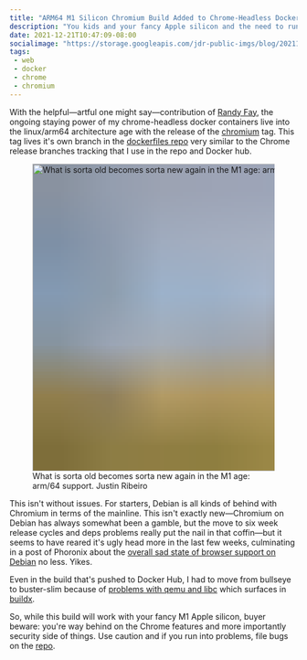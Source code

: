 ```yaml
---
title: "ARM64 M1 Silicon Chromium Build Added to Chrome-Headless Docker Container"
description: "You kids and your fancy Apple silicon and the need to run chrome-headless things on it, rejoice, support!"
date: 2021-12-21T10:47:09-08:00
socialimage: "https://storage.googleapis.com/jdr-public-imgs/blog/20211221-chromium-tag-800.png"
tags:
 - web
 - docker
 - chrome
 - chromium
---
```


With the helpful—artful one might say—contribution of [Randy Fay](https://twitter.com/randyfay), the ongoing staying power of my chrome-headless docker containers live into the linux/arm64 architecture age with the release of the [chromium](https://hub.docker.com/r/justinribeiro/chrome-headless/tags) tag. This tag lives it's own branch in the [dockerfiles repo](https://github.com/justinribeiro/dockerfiles) very similar to the Chrome release branches tracking that I use in the repo and Docker hub.

<figure aria-label="media" role="group" itemscope="" itemprop="associatedMedia" itemtype="http://schema.org/ImageObject">
  <picture>
    <source srcset="https://storage.googleapis.com/jdr-public-imgs/blog/20211221-chromium-tag-640.webp 640w,
                    https://storage.googleapis.com/jdr-public-imgs/blog/20211221-chromium-tag-800.webp 800w,
                    https://storage.googleapis.com/jdr-public-imgs/blog/20211221-chromium-tag-1024.webp 1024w,
                    https://storage.googleapis.com/jdr-public-imgs/blog/20211221-chromium-tag-1280.webp 1280w,
                    https://storage.googleapis.com/jdr-public-imgs/blog/20211221-chromium-tag-1600.webp 1600w"
            sizes="(min-width: 800px) 800px, 100vw" type="image/webp">
    <source srcset="https://storage.googleapis.com/jdr-public-imgs/blog/20211221-chromium-tag-640.png 640w,
                    https://storage.googleapis.com/jdr-public-imgs/blog/20211221-chromium-tag-800.png 800w,
                    https://storage.googleapis.com/jdr-public-imgs/blog/20211221-chromium-tag-1024.png 1024w,
                    https://storage.googleapis.com/jdr-public-imgs/blog/20211221-chromium-tag-1280.png 1280w,
                    https://storage.googleapis.com/jdr-public-imgs/blog/20211221-chromium-tag-1600.png 1600w"
            sizes="(min-width: 800px) 800px, 100vw" type="image/png">
    <img decoding="async" loading="lazy" width="800" height="538"
      style="background-size: cover; background-image: url('data:image/svg+xml;charset=utf-8,%3Csvg xmlns=\'http%3A//www.w3.org/2000/svg\' xmlns%3Axlink=\'http%3A//www.w3.org/1999/xlink\' viewBox=\'0 0 1280 853\'%3E%3Cfilter id=\'b\' color-interpolation-filters=\'sRGB\'%3E%3CfeGaussianBlur stdDeviation=\'.5\'%3E%3C/feGaussianBlur%3E%3CfeComponentTransfer%3E%3CfeFuncA type=\'discrete\' tableValues=\'1 1\'%3E%3C/feFuncA%3E%3C/feComponentTransfer%3E%3C/filter%3E%3Cimage filter=\'url(%23b)\' x=\'0\' y=\'0\' height=\'100%25\' width=\'100%25\' xlink%3Ahref=\'data%3Aimage/png;base64,iVBORw0KGgoAAAANSUhEUgAAAAkAAAAGCAIAAACepSOSAAAACXBIWXMAAC4jAAAuIwF4pT92AAAAs0lEQVQI1wGoAFf/AImSoJSer5yjs52ktp2luJuluKOpuJefsoCNowB+kKaOm66grL+krsCnsMGrt8m1u8mzt8OVoLIAhJqzjZ2tnLLLnLHJp7fNmpyjqbPCqLrRjqO7AIeUn5ultaWtt56msaSnroZyY4mBgLq7wY6TmwCRfk2Pf1uzm2WulV+xmV6rmGyQfFm3nWSBcEIAfm46jX1FkH5Djn5AmodGo49MopBLlIRBfG8yj/dfjF5frTUAAAAASUVORK5CYII=\'%3E%3C/image%3E%3C/svg%3E');"
      src="https://storage.googleapis.com/jdr-public-imgs/blog/20211221-chromium-tag-800.png" alt="What is sorta old becomes sorta new again in the M1 age: arm/64 support.">
  </picture>
  <figcaption itemprop="caption description">
    <span aria-hidden="true">What is sorta old becomes sorta new again in the M1 age: arm/64 support.</span>
    <span class="author" itemprop="copyrightHolder">Justin Ribeiro</span>
  </figcaption>
</figure>

This isn't without issues. For starters, Debian is all kinds of behind with Chromium in terms of the mainline. This isn't exactly new—Chromium on Debian has always somewhat been a gamble, but the move to six week release cycles and deps problems really put the nail in that coffin—but it seems to have reared it's ugly head more in the last few weeks, culminating in a post of Phoronix about the [overall sad state of browser support on Debian](https://www.phoronix.com/scan.php?page=news_item&px=Web-Browser-Packages-Debian) no less. Yikes.

Even in the build that's pushed to Docker Hub, I had to move from bullseye to buster-slim because of [problems with qemu and libc](https://github.com/moby/qemu/issues/19) which surfaces in [buildx](https://github.com/docker/buildx/issues/314).

So, while this build will work with your fancy M1 Apple silicon, buyer beware: you're way behind on the Chrome features and more importantly security side of things. Use caution and if you run into problems, file bugs on the [repo](https://github.com/justinribeiro/dockerfiles).